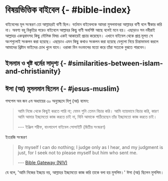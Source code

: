 # বিষয়ভিত্তিক বাইবেল {- #bible-index} 

বাইবেলের মূল সংস্করণ তো আল্লাহরই বাণী ছিল। বর্তমান বাইবেলকে আমরা মুসলমানরা আল্লাহর বাণী বলে স্বীকার করি না। অবশ্য বহু বিকৃতির পরেও বাইবেলে আল্লাহর কিছু বাণী অবশিষ্ট আছে বলেই মনে হয়। এছাড়াও সন নবীরাই আল্লাহর একত্ববাদসহ কিছু মৌলিক বিষয় একই আকারেই প্রচার করেছেন। এখানে বাইবেল থেকে প্রাপ্ত মূলত সে অংশগুলোই সংকলন করা হয়েছে। এছাড়াও এমন কিছু কথাও সংকলন করা হয়েছে যেগুলো নিয়ে চিন্তাভাবনা করলে আমাদের খ্রিষ্টান ভাইদের চোখ খুলে যাবে। ওরাকা বিন নওফলের মতো করে তাঁরা সত্যকে বুঝতে পারবেন। 

## ইসলাম ও খৃষ্ট ধর্মের সাদৃশ্য {- #similarities-between-islam-and-christianity}

## ঈসা (আ) মুসলমান ছিলেন  {- #jesus-muslim}  

গসপেল অব জন ৫ম অধ্যায়ের ৩০ অনুচ্ছেদে যিশু (আ) বলেন: 

> আমি নিজে থেকে কিছুই করতে পারি না; যেমন শুনি তেমন বিচার করি। আমি ন্যায়ভাবে বিচার করি, কারণ আমি আমার ইচ্ছামতো কাজ করতে চাই না, যিনি আমাকে পাঠিয়েছেন তাঁর ইচ্ছামতো কাজ করতে চাই।
>
> --- ইঞ্জিল শরীফ, বাংলাদেশ বাইবেল সোসাইটি (দ্বিতীয় সংস্করণ)

ইংরেজি সংস্করণ 

> By myself I can do nothing; I judge only as I hear, and my judgment is just, for I seek not to please myself but him who sent me.
> 
> --- [Bible Gateway (NIV)](https://www.biblegateway.com/passage/?search=John+5&version=NIV)

যে বলে, 'আমি নিজের ইচ্ছায় নয়, আল্লাহর ইচ্ছামতো কাজ করি তাকে বলা হয় মুসলিম।' ঈসা (আ) ছিলেন মুসলিম। 

